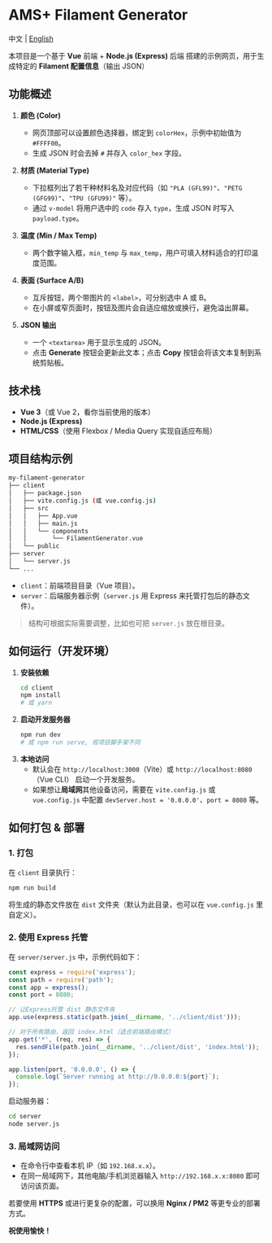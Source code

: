 
# AMS+ Filament Generator

中文 | [English](./README.md)

本项目是一个基于 **Vue** 前端 + **Node.js (Express)** 后端 搭建的示例网页，用于生成特定的 **Filament 配置信息**（输出 JSON）

## 功能概述

1. **颜色 (Color)**
   - 网页顶部可以设置颜色选择器，绑定到 `colorHex`，示例中初始值为 `#FFFF00`。
   - 生成 JSON 时会去掉 `#` 并存入 `color_hex` 字段。

2. **材质 (Material Type)**
   - 下拉框列出了若干种材料名及对应代码（如 `"PLA (GFL99)"`、`"PETG (GFG99)"`、`"TPU (GFU99)"` 等）。  
   - 通过 `v-model` 将用户选中的 `code` 存入 `type`，生成 JSON 时写入 `payload.type`。

3. **温度 (Min / Max Temp)**
   - 两个数字输入框，`min_temp` 与 `max_temp`，用户可填入材料适合的打印温度范围。

4. **表面 (Surface A/B)**
   - 互斥按钮，两个带图片的 `<label>`，可分别选中 A 或 B。  
   - 在小屏或窄页面时，按钮及图片会自适应缩放或换行，避免溢出屏幕。

5. **JSON 输出**
   - 一个 `<textarea>` 用于显示生成的 JSON。  
   - 点击 **Generate** 按钮会更新此文本；点击 **Copy** 按钮会将该文本复制到系统剪贴板。


## 技术栈

- **Vue 3**（或 Vue 2，看你当前使用的版本）  
- **Node.js (Express)**  
- **HTML/CSS**（使用 Flexbox / Media Query 实现自适应布局）


## 项目结构示例

```bash
my-filament-generator
├── client
│   ├── package.json
│   ├── vite.config.js (或 vue.config.js)
│   ├── src
│   │   ├── App.vue
│   │   ├── main.js
│   │   └── components
│   │       └── FilamentGenerator.vue
│   └── public
├── server
│   └── server.js
└── ...
```

- `client`：前端项目目录（Vue 项目）。  
- `server`：后端服务器示例（`server.js` 用 Express 来托管打包后的静态文件）。

> 结构可根据实际需要调整，比如也可把 `server.js` 放在根目录。

## 如何运行（开发环境）

1. **安装依赖**  
   ```bash
   cd client
   npm install
   # 或 yarn
   ```
2. **启动开发服务器**  
   ```bash
   npm run dev
   # 或 npm run serve, 视项目脚手架不同
   ```
3. **本地访问**  
   - 默认会在 `http://localhost:3000`（Vite）或 `http://localhost:8080`（Vue CLI） 启动一个开发服务。  
   - 如果想让**局域网**其他设备访问，需要在 `vite.config.js` 或 `vue.config.js` 中配置 `devServer.host = '0.0.0.0'`、`port = 8080` 等。


## 如何打包 & 部署

### 1. 打包

在 `client` 目录执行：

```bash
npm run build
```

将生成的静态文件放在 `dist` 文件夹（默认为此目录，也可以在 `vue.config.js` 里自定义）。

### 2. 使用 Express 托管

在 `server/server.js` 中，示例代码如下：

```js
const express = require('express');
const path = require('path');
const app = express();
const port = 8080;

// 让Express托管 dist 静态文件夹
app.use(express.static(path.join(__dirname, '../client/dist')));

// 对于所有路由，返回 index.html（适合前端路由模式）
app.get('*', (req, res) => {
  res.sendFile(path.join(__dirname, '../client/dist', 'index.html'));
});

app.listen(port, '0.0.0.0', () => {
  console.log(`Server running at http://0.0.0.0:${port}`);
});
```

启动服务器：

```bash
cd server
node server.js
```

### 3. 局域网访问

- 在命令行中查看本机 IP（如 `192.168.x.x`）。  
- 在同一局域网下，其他电脑/手机浏览器输入 `http://192.168.x.x:8080` 即可访问该页面。

若要使用 **HTTPS** 或进行更复杂的配置，可以换用 **Nginx / PM2** 等更专业的部署方式。


**祝使用愉快！**  